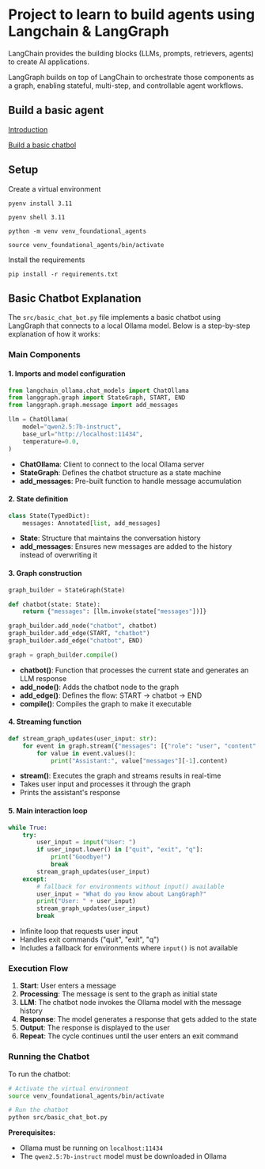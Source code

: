 # Project to learn to build agents using Langchain & LangGraph

LangChain provides the building blocks (LLMs, prompts, retrievers, agents) to create AI applications.

LangGraph builds on top of LangChain to orchestrate those components as a graph, enabling stateful, multi-step, and controllable agent workflows.

## Build a basic agent
[Introduction](https://langchain-ai.github.io/langgraph/concepts/why-langgraph/)

[Build a basic chatbol](https://langchain-ai.github.io/langgraph/tutorials/get-started/1-build-basic-chatbot/)

## Setup

Create a virtual environment

```
pyenv install 3.11

pyenv shell 3.11

python -m venv venv_foundational_agents

source venv_foundational_agents/bin/activate
```

Install the requirements

```
pip install -r requirements.txt
```

## Basic Chatbot Explanation

The `src/basic_chat_bot.py` file implements a basic chatbot using LangGraph that connects to a local Ollama model. Below is a step-by-step explanation of how it works:

### Main Components

#### 1. Imports and model configuration
```python
from langchain_ollama.chat_models import ChatOllama
from langgraph.graph import StateGraph, START, END
from langgraph.graph.message import add_messages

llm = ChatOllama(
    model="qwen2.5:7b-instruct",
    base_url="http://localhost:11434",
    temperature=0.0,
)
```
- **ChatOllama**: Client to connect to the local Ollama server
- **StateGraph**: Defines the chatbot structure as a state machine
- **add_messages**: Pre-built function to handle message accumulation

#### 2. State definition
```python
class State(TypedDict):
    messages: Annotated[list, add_messages]
```
- **State**: Structure that maintains the conversation history
- **add_messages**: Ensures new messages are added to the history instead of overwriting it

#### 3. Graph construction
```python
graph_builder = StateGraph(State)

def chatbot(state: State):
    return {"messages": [llm.invoke(state["messages"])]}

graph_builder.add_node("chatbot", chatbot)
graph_builder.add_edge(START, "chatbot")
graph_builder.add_edge("chatbot", END)

graph = graph_builder.compile()
```
- **chatbot()**: Function that processes the current state and generates an LLM response
- **add_node()**: Adds the chatbot node to the graph
- **add_edge()**: Defines the flow: START → chatbot → END
- **compile()**: Compiles the graph to make it executable

#### 4. Streaming function
```python
def stream_graph_updates(user_input: str):
    for event in graph.stream({"messages": [{"role": "user", "content": user_input}]}):
        for value in event.values():
            print("Assistant:", value["messages"][-1].content)
```
- **stream()**: Executes the graph and streams results in real-time
- Takes user input and processes it through the graph
- Prints the assistant's response

#### 5. Main interaction loop
```python
while True:
    try:
        user_input = input("User: ")
        if user_input.lower() in ["quit", "exit", "q"]:
            print("Goodbye!")
            break
        stream_graph_updates(user_input)
    except:
        # fallback for environments without input() available
        user_input = "What do you know about LangGraph?"
        print("User: " + user_input)
        stream_graph_updates(user_input)
        break
```
- Infinite loop that requests user input
- Handles exit commands ("quit", "exit", "q")
- Includes a fallback for environments where `input()` is not available

### Execution Flow

1. **Start**: User enters a message
2. **Processing**: The message is sent to the graph as initial state
3. **LLM**: The chatbot node invokes the Ollama model with the message history
4. **Response**: The model generates a response that gets added to the state
5. **Output**: The response is displayed to the user
6. **Repeat**: The cycle continues until the user enters an exit command

### Running the Chatbot

To run the chatbot:

```bash
# Activate the virtual environment
source venv_foundational_agents/bin/activate

# Run the chatbot
python src/basic_chat_bot.py
```

**Prerequisites:**
- Ollama must be running on `localhost:11434`
- The `qwen2.5:7b-instruct` model must be downloaded in Ollama